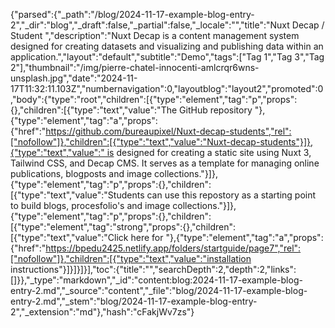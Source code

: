 {"parsed":{"_path":"/blog/2024-11-17-example-blog-entry-2","_dir":"blog","_draft":false,"_partial":false,"_locale":"","title":"Nuxt Decap / Student ","description":"Nuxt Decap is a content management system designed for creating datasets and visualizing and publishing data within an application.","layout":"default","subtitle":"Demo","tags":["Tag 1","Tag 3","Tag 2"],"thumbnail":"/img/pierre-chatel-innocenti-amlcrqr6wns-unsplash.jpg","date":"2024-11-17T11:32:11.103Z","numbernavigation":0,"layoutblog":"layout2","promoted":0,"body":{"type":"root","children":[{"type":"element","tag":"p","props":{},"children":[{"type":"text","value":"The GitHub repository "},{"type":"element","tag":"a","props":{"href":"https://github.com/bureaupixel/Nuxt-decap-students","rel":["nofollow"]},"children":[{"type":"text","value":"Nuxt-decap-students"}]},{"type":"text","value":" is designed for creating a static site using Nuxt 3, Tailwind CSS, and Decap CMS. It serves as a template for managing online publications, blogposts and image collections."}]},{"type":"element","tag":"p","props":{},"children":[{"type":"text","value":"Students can use this repostory as a starting point to build blogs, procesfolio's and image collections."}]},{"type":"element","tag":"p","props":{},"children":[{"type":"element","tag":"strong","props":{},"children":[{"type":"text","value":"Click here for "},{"type":"element","tag":"a","props":{"href":"https://bpedu2425.netlify.app/folders/startguide/page7","rel":["nofollow"]},"children":[{"type":"text","value":"installation instructions"}]}]}]}],"toc":{"title":"","searchDepth":2,"depth":2,"links":[]}},"_type":"markdown","_id":"content:blog:2024-11-17-example-blog-entry-2.md","_source":"content","_file":"blog/2024-11-17-example-blog-entry-2.md","_stem":"blog/2024-11-17-example-blog-entry-2","_extension":"md"},"hash":"cFakjWv7zs"}